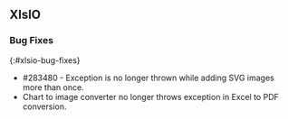 ## XlsIO

### Bug Fixes
{:#xlsio-bug-fixes}

* \#283480 - Exception is no longer thrown while adding SVG images more than once.
* Chart to image converter no longer throws exception in Excel to PDF conversion.